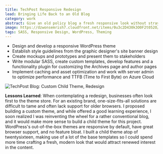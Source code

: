 ```yaml
---
title: TechPost Responsive Redesign
lead: Bringing Life Back to an Old Blog
category: work
abstract: Give an old policy blog a fresh responsive look without straying from the branding guidelines or losing any legacy browser compatibility.
image: https://dzwonsemrish7.cloudfront.net/items/0u3c2D430k3O0F2t052O/%5B341b884118cf238effacae70d76377ea%5D_tp.png?v=a6fa3569
tags: SASS, Responsive Design, WordPress, Theming
---
```


- Design and develop a responsive WordPress theme
- Establish style guidelines from the graphic designer's site banner design
- Create mockups and prototypes and present them to stakeholders
- Write modular SASS, create custom templates, develop features and a functionality plugin for customizing the Archives page and author pages
- Implement caching and asset optimization and work with server admin to optimize performance and TTFB (Time to First Byte) on Azure Cloud

![TechPost Blog: Custom Child Theme, Redesign](https://d3sezit9y3vl9o.cloudfront.net/thepg/screens/tp.gif)

**Lessons Learned**: When contemplating a redesign, businesses often look first to the theme store. For an existing brand, one-size-fits-all solutions are difficult to tame and often lack support for older browsers. I proposed building a custom theme, and while offered a good learning experience, I soon realized I was reinventing the wheel for a rather conventional blog, and it would make more sense to build a child theme for this project. WordPress's out-of-the-box themes are responsive by default, have great browser support, and no feature bloat. I built a child theme atop of twentysixteen, making use of a lot of the base templates so I could spend more time crafting a fresh, modern look that would attract renewed interest in the content.
